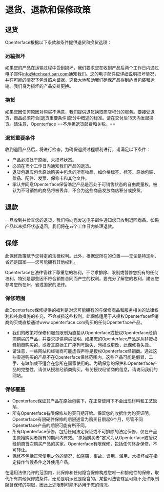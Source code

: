 # 退货、退款和保修政策

## 退货

Openterface根据以下条款和条件提供退货和换货选项：

### 运输损坏

如果您的产品在运输过程中受到损坏，我们要求您在收到产品后两个工作日内通过电子邮件[info@techxartisan.com](mailto:info@techxartisan.com)通知我们。您的电子邮件应详细说明损坏情况，并在可能的情况下包含照片证据。这极大地帮助我们确保产品得到适当包装和运输。我们将为损坏的产品安排更换。

### 换货

如果您因任何原因对购买不满意，我们提供退货换取商店积分的服务。要接受退货，商品必须符合[退货重要条件]部分中概述的标准。请在交付后15天内发起换货。请注意，Openterface ==不承担退货邮费和关税。==

### 退货重要条件

收到退回产品后，将进行检查。为确保退货过程顺利进行，请满足以下条件：

- 产品必须处于原始、未损坏状态。
- 必须在15个工作日内通知我们产品的退货。
- 退货包裹应包含原始购买中包含的所有物品，如价格标签、标签、原始包装、赠品、配件、发票、保修卡和其他文件。
- 承认并同意Openterface保留确定产品是否处于可销售状态的自由裁量权。被认为不可销售的商品将被丢弃，不会为这些商品发放商店积分或换货。

## 退款

一旦收到并检查您的退货，我们将向您发送电子邮件通知您已收到退回商品。如果产品以未损坏状态退回，我们将在五个工作日内处理退款。

## 保修

此保修政策赋予您特定的法律权利。此外，根据您所在的位置——无论是特定州、省还是国家——您可能拥有其他权利。

Openterface在法律管辖下尊重您的权利，不寻求排除、限制或暂停您拥有的任何权利，特别是那些因不符合销售合同而产生的权利。要充分了解您的权利，建议您参考您所在州、省或国家的法律。

### 保修范围

此Openterface保修提供的福利是对您可能拥有的与保修商品和服务相关的法律权利和补救措施的补充，不会减损这些权利。此保修适用于从授权Openterface经销商购买或直接通过www.openterface.com购买的任何Openterface产品。

- 我们的政策将保修和服务限制为直接从Openterface或授权Openterface经销商购买的产品，并要求提供购买证明。如果您的Openterface产品是从非授权经销商购买的，或者其原始工厂序列号缺失、污损或更改，此保修将失效。
- 请注意，一些网站和经销商可能虚假声称是授权Openterface经销商。通过这些渠道购买的产品不在Openterface保修范围内。这些产品可能是假冒、二手、有缺陷或不适合在您所在国家使用的。为确保您的保护和Openterface产品的完整性，请仅从授权经销商购买。有关授权经销商的信息，请访问我们的网站。

### 保修覆盖

- Openterface保证其产品在原始包装下，在正常使用下不会出现材料和工艺缺陷。
- 所有Openterface有限保修从购买日期开始。保留您的收据作为购买证明。Openterface有限硬件保修的期限通常为购买日期起6个月，尽管不同Openterface产品的期限可能有所不同。
- 所有Openterface保修，包括任何法定保证或不可排除的法定保修，仅在产品由原始购买者拥有的期间内有效。"原始购买者"定义为从Openterface或授权经销商首次购买产品的买家。Openterface有限保修，包括任何终身保修，不可转让。
- 保修不包括正常使用之外的情况，如盗窃、事故、误用、滥用、水损坏或在指定操作气候条件之外使用产品。

在适用法律允许的范围内，此保修和任何隐含保修构成您唯一和排他性的保修，取代所有其他保修或条件，无论是明示还是隐含的。某些司法管辖区可能不允许限制隐含保修的期限，因此上述限制可能不适用于您的情况。
